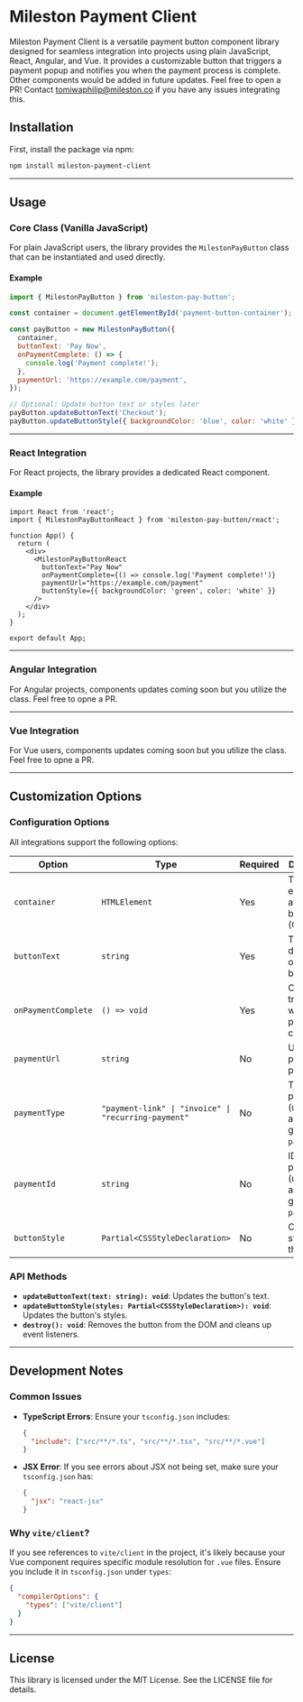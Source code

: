 # Mileston Payment Client

Mileston Payment Client is a versatile payment button component library designed for seamless integration into projects using plain JavaScript, React, Angular, and Vue. It provides a customizable button that triggers a payment popup and notifies you when the payment process is complete. Other components would be added in future updates. Feel free to open a PR!
Contact [tomiwaphilip@mileston.co](mailto:tomiwaphilip@mileston.co) if you have any issues integrating this.

## Installation

First, install the package via npm:

```bash
npm install mileston-payment-client
```

---

## Usage

### Core Class (Vanilla JavaScript)

For plain JavaScript users, the library provides the `MilestonPayButton` class that can be instantiated and used directly.

#### Example

```javascript
import { MilestonPayButton } from 'mileston-pay-button';

const container = document.getElementById('payment-button-container');

const payButton = new MilestonPayButton({
  container,
  buttonText: 'Pay Now',
  onPaymentComplete: () => {
    console.log('Payment complete!');
  },
  paymentUrl: 'https://example.com/payment',
});

// Optional: Update button text or styles later
payButton.updateButtonText('Checkout');
payButton.updateButtonStyle({ backgroundColor: 'blue', color: 'white' });
```

---

### React Integration

For React projects, the library provides a dedicated React component.

#### Example

```tsx
import React from 'react';
import { MilestonPayButtonReact } from 'mileston-pay-button/react';

function App() {
  return (
    <div>
      <MilestonPayButtonReact
        buttonText="Pay Now"
        onPaymentComplete={() => console.log('Payment complete!')}
        paymentUrl="https://example.com/payment"
        buttonStyle={{ backgroundColor: 'green', color: 'white' }}
      />
    </div>
  );
}

export default App;
```

---

### Angular Integration

For Angular projects, components updates coming soon but you utilize the class. Feel free to opne a PR.

---

### Vue Integration

For Vue users, components updates coming soon but you utilize the class. Feel free to opne a PR.

---

## Customization Options

### Configuration Options

All integrations support the following options:

| Option              | Type                  | Required | Description                                                 |
|---------------------|-----------------------|----------|-------------------------------------------------------------|
| `container`         | `HTMLElement`         | Yes      | The DOM element to attach the button to (Core only).        |
| `buttonText`        | `string`              | Yes      | Text displayed on the button.                              |
| `onPaymentComplete` | `() => void`          | Yes      | Callback triggered when the payment is complete.           |
| `paymentUrl`        | `string`              | No       | URL of the payment page.                                    |
| `paymentType`       | `"payment-link" \| "invoice" \| "recurring-payment"` | No       | Type of payment (used to auto-generate `paymentUrl`).       |
| `paymentId`         | `string`              | No       | ID of the payment (used to auto-generate `paymentUrl`).     |
| `buttonStyle`       | `Partial<CSSStyleDeclaration>` | No       | Custom styles for the button.                              |

### API Methods

- **`updateButtonText(text: string): void`**: Updates the button's text.
- **`updateButtonStyle(styles: Partial<CSSStyleDeclaration>): void`**: Updates the button's styles.
- **`destroy(): void`**: Removes the button from the DOM and cleans up event listeners.

---

## Development Notes

### Common Issues

- **TypeScript Errors**: Ensure your `tsconfig.json` includes:
  
  ```json
  {
    "include": ["src/**/*.ts", "src/**/*.tsx", "src/**/*.vue"]
  }
  ```

- **JSX Error**: If you see errors about JSX not being set, make sure your `tsconfig.json` has:
  
  ```json
  {
    "jsx": "react-jsx"
  }
  ```

### Why `vite/client`?
If you see references to `vite/client` in the project, it's likely because your Vue component requires specific module resolution for `.vue` files. Ensure you include it in `tsconfig.json` under `types`:

```json
{
  "compilerOptions": {
    "types": ["vite/client"]
  }
}
```

---

## License
This library is licensed under the MIT License. See the LICENSE file for details.